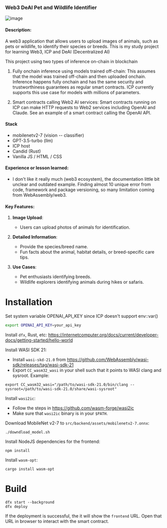 ### **Web3 DeAI Pet and Wildlife Identifier**

![image](https://github.com/user-attachments/assets/776dbebb-4ee0-4761-91cb-c83627bca778)

#### **Description**:  
A web3 application that allows users to upload images of animals, such as pets or wildlife, to identify their species or breeds. This is my study project for learning Web3, ICP and DeAI (Decentralized AI)

This project using two types of inference on-chain in blockchain 

1. Fully onchain inference using models trained off-chain: This assumes that the model was trained off-chain and then uploaded onchain. Inference happens fully onchain and has the same security and trustworthiness guarantees as regular smart contracts. ICP currently supports this use case for models with millions of parameters.

2. Smart contracts calling Web2 AI services: Smart contracts running on ICP can make HTTP requests to Web2 services including OpenAI and Claude. See an example of a smart contract calling the OpenAI API.

#### Stack
- mobilenetv2-7 (vision -- classifier)
- GPT-3.5-turbo (llm)
- ICP host
- Candid (Rust)
- Vanilla JS / HTML / CSS

#### Experience or lesson learned:
- I don't like it really much (web3 ecosystem), the documentation little bit unclear and outdated example. Finding almost 10 unique error from code, framework and package versioning, so many limitation coming from WebAssembly/web3.

#### **Key Features**:  
1. **Image Upload**:
   - Users can upload photos of animals for identification.
   
2. **Detailed Information**:
   - Provide the species/breed name.
   - Fun facts about the animal, habitat details, or breed-specific care tips.  

3. **Use Cases**:
   - Pet enthusiasts identifying breeds.
   - Wildlife explorers identifying animals during hikes or safaris.  

# Installation

Set system variable OPENAI_API_KEY since ICP doesn't support env::var()

```bash
export OPENAI_API_KEY=your_api_key
```

Install `dfx`, Rust, etc: https://internetcomputer.org/docs/current/developer-docs/getting-started/hello-world

Install WASI SDK 21:

- Install `wasi-skd-21.0` from https://github.com/WebAssembly/wasi-sdk/releases/tag/wasi-sdk-21
- Export `CC_wasm32_wasi` in your shell such that it points to WASI clang and sysroot. Example:

```
export CC_wasm32_wasi="/path/to/wasi-sdk-21.0/bin/clang --sysroot=/path/to/wasi-sdk-21.0/share/wasi-sysroot"
``` 

Install `wasi2ic`:
- Follow the steps in https://github.com/wasm-forge/wasi2ic
- Make sure that `wasi2ic` binary is in your `$PATH`.

Download MobileNet v2-7 to `src/backend/assets/mobilenetv2-7.onnx`:

```
./downdload_model.sh
```

Install NodeJS dependencies for the frontend:

```
npm install
```

Install `wasm-opt`:

```
cargo install wasm-opt
```

# Build

```
dfx start --background
dfx deploy
```

If the deployment is successful, the it will show the `frontend` URL.
Open that URL in browser to interact with the smart contract.
